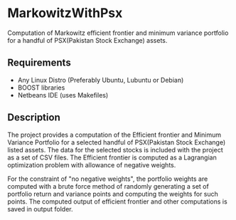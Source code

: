 # MarkowitzWithPsx
Computation of Markowitz efficient frontier and minimum variance portfolio for a handful of PSX(Pakistan Stock Exchange) assets.

## Requirements
* Any Linux Distro (Preferably Ubuntu, Lubuntu or Debian)
* BOOST libraries
* Netbeans IDE (uses Makefiles)

## Description
The project provides a computation of the Efficient frontier and Minimum Variance Portfolio for a selected handful of PSX(Pakistan Stock Exchange) 
listed assets. The data for the selected stocks is included with the project as a set of CSV files. The Efficient frontier is computed as a Lagrangian 
optimization problem with allowance of negative weights.

For the constraint of "no negative weights", the portfolio weights are computed with a brute force method of randomly generating a set of portfolio return 
and variance points and computing the weights for such points. The computed output of efficient frontier and other computations is saved in output folder.
